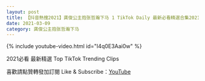 ```yaml
---
layout: post
title: 【抖音熱搜2021】龚俊公主抱张哲瀚下马 1 TikTok Daily 最新必看精選合集2021 03 09
date: 2021-03-09
category: 龚俊公主抱张哲瀚下马
---
```


{% include youtube-video.html id="I4q0E3Aai0w" %}

2021必看 最新精選 Top TikTok Trending Clips

喜歡請點贊轉發加訂閱 Like & Subscribe：[YouTube](https://www.youtube.com/channel/UCAoR7VcanIPd04uEq_GIylA/videos)

